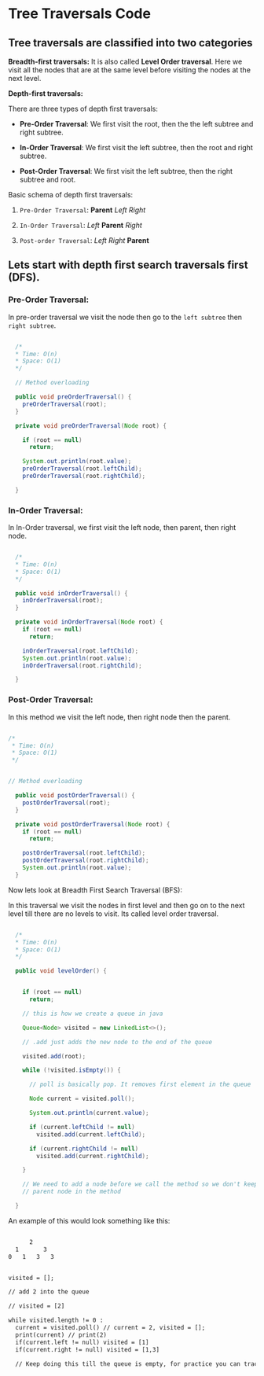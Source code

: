 # Tree Traversals Code

## Tree traversals are classified into two categories

**Breadth-first traversals:** It is also called **Level Order traversal**. Here we visit all the nodes that are at the same level before visiting the nodes at the next level.

**Depth-first traversals:**

There are three types of depth first traversals:

- **Pre-Order Traversal**: We first visit the root, then the the left subtree and right subtree.

- **In-Order Traversal**: We first visit the left subtree, then the root and right subtree.

- **Post-Order Traversal**: We first visit the left subtree, then the right subtree and root.

Basic schema of depth first traversals:

1. `Pre-Order Traversal`: **Parent** _Left_ _Right_

2. `In-Order Traversal`: _Left_ **Parent** _Right_

3. `Post-order Traversal`: _Left_ _Right_ **Parent**

## Lets start with depth first search traversals first (DFS).

### Pre-Order Traversal:

In pre-order traversal we visit the node then go to the `left subtree` then `right subtree`.

```java:preOrder.java

  /*
  * Time: O(n)
  * Space: O(1)
  */

  // Method overloading

  public void preOrderTraversal() {
    preOrderTraversal(root);
  }

  private void preOrderTraversal(Node root) {

    if (root == null)
      return;

    System.out.println(root.value);
    preOrderTraversal(root.leftChild);
    preOrderTraversal(root.rightChild);

  }

```

### In-Order Traversal:

In In-Order traversal, we first visit the left node, then parent, then right node.

```JAVA:inOrderTraversal.java

  /*
  * Time: O(n)
  * Space: O(1)
  */

  public void inOrderTraversal() {
    inOrderTraversal(root);
  }

  private void inOrderTraversal(Node root) {
    if (root == null)
      return;

    inOrderTraversal(root.leftChild);
    System.out.println(root.value);
    inOrderTraversal(root.rightChild);

  }
```

### Post-Order Traversal:

In this method we visit the left node, then right node then the parent.

```JAVA:postOrderTraversal.java

/*
 * Time: O(n)
 * Space: O(1)
 */


// Method overloading

  public void postOrderTraversal() {
    postOrderTraversal(root);
  }

  private void postOrderTraversal(Node root) {
    if (root == null)
      return;

    postOrderTraversal(root.leftChild);
    postOrderTraversal(root.rightChild);
    System.out.println(root.value);
  }
```

Now lets look at Breadth First Search Traversal (BFS):

In this traversal we visit the nodes in first level and then go on to the next level till there are no levels to visit. Its called level order traversal.

```Java:levelOrderTraversal.java

  /*
  * Time: O(n)
  * Space: O(1)
  */

  public void levelOrder() {


    if (root == null)
      return;

    // this is how we create a queue in java

    Queue<Node> visited = new LinkedList<>();

    // .add just adds the new node to the end of the queue

    visited.add(root);

    while (!visited.isEmpty()) {

      // poll is basically pop. It removes first element in the queue

      Node current = visited.poll();

      System.out.println(current.value);

      if (current.leftChild != null)
        visited.add(current.leftChild);

      if (current.rightChild != null)
        visited.add(current.rightChild);

    }

    // We need to add a node before we call the method so we don't keep calling the
    // parent node in the method

  }

```

An example of this would look something like this:

```js:example.txt

      2
  1       3
0   1   3   3


visited = [];

// add 2 into the queue

// visited = [2]

while visited.length != 0 :
  current = visited.poll() // current = 2, visited = [];
  print(current) // print(2)
  if(current.left != null) visited = [1]
  if(current.right != null) visited = [1,3]

  // Keep doing this till the queue is empty, for practice you can trace this by yourself

```
